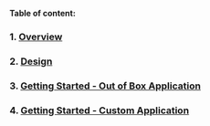 **Table of content:**

### 1. [Overview](./overview.md)
### 2. [Design](./design.md)
### 3. [Getting Started - Out of Box Application](./getting-started-out-of-box.md)
### 4. [Getting Started - Custom Application](./getting-started-as-library.md)

